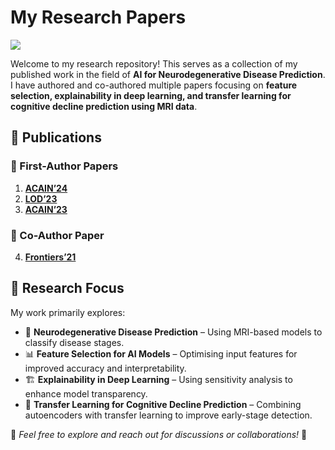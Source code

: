 # **My Research Papers**  

![](https://komarev.com/ghpvc/?username=akhilatmakuru&color=yellow&abbreviated=true&base=100&style=for-the-badge)

Welcome to my research repository! This serves as a collection of my published work in the field of **AI for Neurodegenerative Disease Prediction**. I have authored and co-authored multiple papers focusing on **feature selection, explainability in deep learning, and transfer learning for cognitive decline prediction using MRI data**.  

## **📌 Publications**  

### **📝 First-Author Papers**  
1. **[ACAIN’24](https://doi.org/10.1007/978-3-031-82487-6_13)**  
2. **[LOD’23](https://doi.org/10.1007/978-3-031-53969-5_28)** 
3. **[ACAIN’23](https://doi.org/10.1007/978-3-031-53966-4_33)** 

### **🤝 Co-Author Paper**  
4. **[Frontiers’21](https://www.frontiersin.org/journals/neuroscience/articles/10.3389/fnins.2021.673120/full)** 

## **🔬 Research Focus**  
My work primarily explores:  
- 🧠 **Neurodegenerative Disease Prediction** – Using MRI-based models to classify disease stages.  
- 📊 **Feature Selection for AI Models** – Optimising input features for improved accuracy and interpretability.  
- 🏗 **Explainability in Deep Learning** – Using sensitivity analysis to enhance model transparency.  
- 🔄 **Transfer Learning for Cognitive Decline Prediction** – Combining autoencoders with transfer learning to improve early-stage detection.  

📌 *Feel free to explore and reach out for discussions or collaborations!* 🚀  
